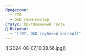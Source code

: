 ```yaml
---
Профессия:
  - CTO
  - D&D гейм-мастер
Статус: Приглашенный гость
👘 Встречи:
  - "[[97. D&D глубокий взгляд]]"
---
```

![[2024-08-07_10.38.56.jpg]]